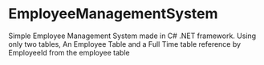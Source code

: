 # EmployeeManagementSystem
Simple Employee Management System made in C# .NET framework. Using only two tables, An Employee Table and a Full Time table reference by EmployeeId from the employee table
